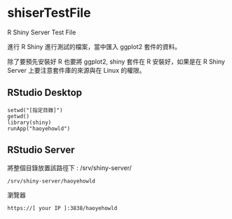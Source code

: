 # shiserTestFile
R Shiny Server Test File

進行 R Shiny 進行測試的檔案，當中匯入 ggplot2 套件的資料。

除了要預先安裝好 R 也要將 ggplot2, shiny 套件在 R 安裝好，如果是在 R Shiny Server 上要注意套件庫的來源與在 Linux 的權限。

## RStudio Desktop
```
setwd("[指定目錄]")
getwd()
library(shiny)
runApp("haoyehowld")
```

## RStudio Server

將整個目錄放置該路徑下 : /srv/shiny-server/
```
/srv/shiny-server/haoyehowld
```

瀏覽器
```
https://[ your IP ]:3838/haoyehowld
```
